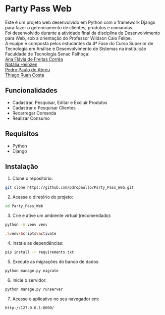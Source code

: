 # Party Pass Web

Este é um projeto web desenvolvido em Python com o framework Django para fazer o gerenciamento de clientes, produtos e comandas.  
Foi desenvolvido durante a atividade final da disciplina de Desenvolvimento para Web, sob a orientação do Professor Wildson Caio Felipe.  
A equipe é composta pelos estudantes da 4ª Fase do Curso Superior de Tecnologia em Análise e Desenvolvimento de Sistemas na instituição Faculdade de Tecnologia Senac Palhoça:  
[Ana Flávia de Freitas Corrêa](https://github.com/AnaFlaviaCorrea)  
[Natália Heinzen](https://github.com/natalia-hnzn)  
[Pedro Paulo de Abreu](https://github.com/pdropaullo)  
[Thiago Ruan Costa](https://github.com/Thiagor34)  

## Funcionalidades

- Cadastrar, Pesquisar, Editar e Excluir Produtos
- Cadastrar e Pesquisar Clientes
- Recarregar Comanda
- Realizar Consumo

## Requisitos

- Python
- Django

## Instalação

1. Clone o repositório:
```bash
git clone https://github.com/pdropaullo/Party_Pass_Web.git
```
2. Acesse o diretório do projeto:
```bash
cd Party_Pass_Web
```
3. Crie e ative um ambiente virtual (recomendado):
```bash
python -m venv venv
```
```bash
.\venv\Scripts\activate
```
4. Instale as dependências:
```bash
pip install -r requirements.txt
```
5. Execute as migrações do banco de dados:
```bash
python manage.py migrate
```
6. Inicie o servidor:
```bash
python manage.py runserver
```
7. Acesse o aplicativo no seu navegador em:
```bash
http://127.0.0.1:8000/
```
